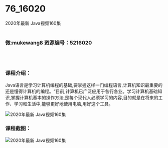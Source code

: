 # 76_16020
2020年最新 Java视频160集
<br/></br>
<h3>微:mukewang8 资源编号：5216020</h3>
<br/></br>
<h3>课程介绍：</h3>
<p><a title="查看与 Java 相关的文章" target="_blank">Java</a>语言是学习计算机编程的基础,要掌握这样一门编程语言,计算机知识最重要的还是懂得计算机的编程。“目前,计算机已广泛应用于各行各业。学习计算机基础知识,掌握计算机基本的操作方法,是每个现代人必须学习的内容,目的就是在将来的工作、学习和生活中,能够更好地使用电脑,用好这个工具。</p>
<p><img src="https://www.ko996.com/wp-content/uploads/img/2020/11/2-16.png" alt="2020年最新 Java视频160集"></p>
<div class="info-desc">
<h3>课程截图：</h3>
<p><img src="https://www.ko996.com/wp-content/uploads/img/2020/11/1-16.png" alt="2020年最新 Java视频160集"></p>


			
</div>
